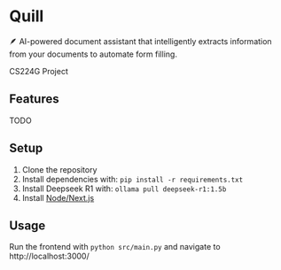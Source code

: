 # Quill
🪶 AI-powered document assistant that intelligently extracts information from your documents to automate form filling. 

CS224G Project

## Features
TODO

## Setup
1. Clone the repository
2. Install dependencies with: `pip install -r requirements.txt`
3. Install Deepseek R1 with: `ollama pull deepseek-r1:1.5b`
4. Install [Node/Next.js](https://nodejs.org/en/download)

## Usage
Run the frontend with `python src/main.py` and navigate to http://localhost:3000/ 


